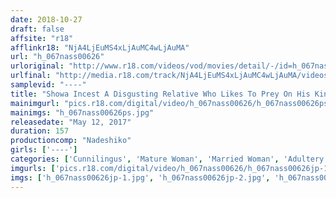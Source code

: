 ```yaml
---
date: 2018-10-27
draft: false
affsite: "r18"
afflinkr18: "NjA4LjEuMS4xLjAuMC4wLjAuMA"
url: "h_067nass00626"
urloriginal: "http://www.r18.com/videos/vod/movies/detail/-/id=h_067nass00626"
urlfinal: "http://media.r18.com/track/NjA4LjEuMS4xLjAuMC4wLjAuMA/videos/vod/movies/detail/-/id=h_067nass00626"
samplevid: "----"
title: "Showa Incest A Disgusting Relative Who Likes To Prey On His Kin"
mainimgurl: "pics.r18.com/digital/video/h_067nass00626/h_067nass00626ps.jpg"
mainimgs: "h_067nass00626ps.jpg"
releasedate: "May 12, 2017"
duration: 157
productioncomp: "Nadeshiko"
girls: ['----']
categories: ['Cunnilingus', 'Mature Woman', 'Married Woman', 'Adultery', 'Relatives', 'Genital Close-Up', 'Cheating Wife', 'Creampie', 'Vibrator', '69']
imgurls: ['pics.r18.com/digital/video/h_067nass00626/h_067nass00626jp-1.jpg', 'pics.r18.com/digital/video/h_067nass00626/h_067nass00626jp-2.jpg', 'pics.r18.com/digital/video/h_067nass00626/h_067nass00626jp-3.jpg', 'pics.r18.com/digital/video/h_067nass00626/h_067nass00626jp-4.jpg', 'pics.r18.com/digital/video/h_067nass00626/h_067nass00626jp-5.jpg', 'pics.r18.com/digital/video/h_067nass00626/h_067nass00626jp-6.jpg', 'pics.r18.com/digital/video/h_067nass00626/h_067nass00626jp-7.jpg', 'pics.r18.com/digital/video/h_067nass00626/h_067nass00626jp-8.jpg', 'pics.r18.com/digital/video/h_067nass00626/h_067nass00626jp-9.jpg', 'pics.r18.com/digital/video/h_067nass00626/h_067nass00626jp-10.jpg', 'pics.r18.com/digital/video/h_067nass00626/h_067nass00626jp-11.jpg', 'pics.r18.com/digital/video/h_067nass00626/h_067nass00626jp-12.jpg', 'pics.r18.com/digital/video/h_067nass00626/h_067nass00626jp-13.jpg', 'pics.r18.com/digital/video/h_067nass00626/h_067nass00626jp-14.jpg', 'pics.r18.com/digital/video/h_067nass00626/h_067nass00626jp-15.jpg', 'pics.r18.com/digital/video/h_067nass00626/h_067nass00626jp-16.jpg', 'pics.r18.com/digital/video/h_067nass00626/h_067nass00626jp-17.jpg', 'pics.r18.com/digital/video/h_067nass00626/h_067nass00626jp-18.jpg', 'pics.r18.com/digital/video/h_067nass00626/h_067nass00626jp-19.jpg', 'pics.r18.com/digital/video/h_067nass00626/h_067nass00626jp-20.jpg']
imgs: ['h_067nass00626jp-1.jpg', 'h_067nass00626jp-2.jpg', 'h_067nass00626jp-3.jpg', 'h_067nass00626jp-4.jpg', 'h_067nass00626jp-5.jpg', 'h_067nass00626jp-6.jpg', 'h_067nass00626jp-7.jpg', 'h_067nass00626jp-8.jpg', 'h_067nass00626jp-9.jpg', 'h_067nass00626jp-10.jpg', 'h_067nass00626jp-11.jpg', 'h_067nass00626jp-12.jpg', 'h_067nass00626jp-13.jpg', 'h_067nass00626jp-14.jpg', 'h_067nass00626jp-15.jpg', 'h_067nass00626jp-16.jpg', 'h_067nass00626jp-17.jpg', 'h_067nass00626jp-18.jpg', 'h_067nass00626jp-19.jpg', 'h_067nass00626jp-20.jpg']
---
```

